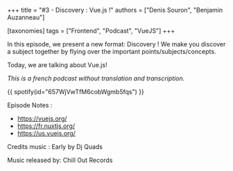 +++
title = "#3 - Discovery : Vue.js !"
authors = ["Denis Souron", "Benjamin Auzanneau"]

[taxonomies]
tags = ["Frontend", "Podcast", "VueJS"]
+++

In this episode, we present a new format: Discovery ! We make you discover a subject together by flying over the important points/subjects/concepts.

Today, we are talking about Vue.js!

<!-- more -->

_This is a french podcast without translation and transcription._

{{ spotify(id="657WjVwTfM6cobWgmb5fqs") }}

Episode Notes :

- https://vuejs.org/
- https://fr.nuxtjs.org/
- https://us.vuejs.org/

Credits music : Early by Dj Quads

Music released by: Chill Out Records

